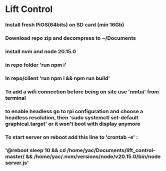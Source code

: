 # Lift Control

### Install fresh PiOS(64bits) on SD card (min 16Gb)

### Download repo zip and decompress to ~/Documents

### install nvm and node 20.15.0

### in repo folder 'run npm i'

### In repo/client 'run npm i && npm run build'

### To add a wifi connection before being on site use 'nmtui' from terminal

### to enable headless go to rpi configuration and choose a headless resolution, then 'sudo systemctl set-default graphical.target' or it won't boot with display anymore

### To start server on reboot add this line to 'crontab -e' :
### '@reboot sleep 10 && cd /home/yac/Documents/lift_control-master/ && /home/yac/.nvm/versions/node/v20.15.0/bin/node server.js'
